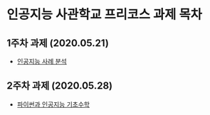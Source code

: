 # 인공지능 사관학교 프리코스 과제 목차

## 1주차 과제 (2020.05.21)
* [인공지능 사례 분석](precourse_gj_aischool_week01.ipynb)
## 2주차 과제 (2020.05.28)
* [파이썬과 인공지능 기초수학](precourse_gj_aischool_week02.ipynb)
